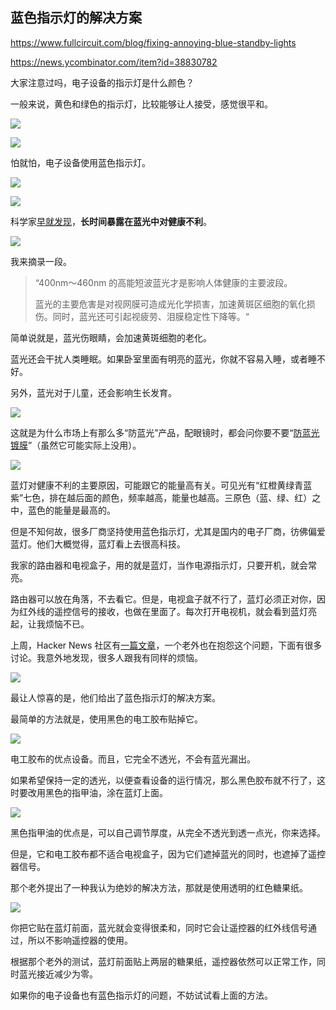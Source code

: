 ## 蓝色指示灯的解决方案

https://www.fullcircuit.com/blog/fixing-annoying-blue-standby-lights

https://news.ycombinator.com/item?id=38830782

大家注意过吗，电子设备的指示灯是什么颜色？

一般来说，黄色和绿色的指示灯，比较能够让人接受，感觉很平和。

![](https://cdn.beekka.com/blogimg/asset/202401/bg2024010705.webp)

![](https://cdn.beekka.com/blogimg/asset/202401/bg2024010914.webp)

怕就怕，电子设备使用蓝色指示灯。

![](https://cdn.beekka.com/blogimg/asset/202401/bg2024010915.webp)

![](https://cdn.beekka.com/blogimg/asset/202401/bg2024010706.webp)

科学家[早就发现](https://wjw.beijing.gov.cn/bmfw_20143/jkzs/jksh/202201/t20220105_2582843.html)，**长时间暴露在蓝光中对健康不利**。

![](https://cdn.beekka.com/blogimg/asset/202401/bg2024010917.webp)

我来摘录一段。

> “400nm～460nm 的高能短波蓝光才是影响人体健康的主要波段。
>
> 蓝光的主要危害是对视网膜可造成光化学损害，加速黄斑区细胞的氧化损伤。同时，蓝光还可引起视疲劳、泪膜稳定性下降等。“

简单说就是，蓝光伤眼睛，会加速黄斑细胞的老化。

蓝光还会干扰人类睡眠。如果卧室里面有明亮的蓝光，你就不容易入睡，或者睡不好。

另外，蓝光对于儿童，还会影响生长发育。

![](https://cdn.beekka.com/blogimg/asset/202401/bg2024010918.webp)

这就是为什么市场上有那么多“防蓝光”产品，配眼镜时，都会问你要不要“[防蓝光镀膜](https://jres2023.xhby.net/index/201910/t20191031_6387055.shtml)”（虽然它可能实际上没用）。

![](https://cdn.beekka.com/blogimg/asset/202401/bg2024010919.webp)

蓝灯对健康不利的主要原因，可能跟它的能量高有关。可见光有“红橙黄绿青蓝紫”七色，排在越后面的颜色，频率越高，能量也越高。三原色（蓝、绿、红）之中，蓝色的能量是最高的。

但是不知何故，很多厂商坚持使用蓝色指示灯，尤其是国内的电子厂商，彷佛偏爱蓝灯。他们大概觉得，蓝灯看上去很高科技。

我家的路由器和电视盒子，用的就是蓝灯，当作电源指示灯，只要开机，就会常亮。

路由器可以放在角落，不去看它。但是，电视盒子就不行了，蓝灯必须正对你，因为红外线的遥控信号的接收，也做在里面了。每次打开电视机，就会看到蓝灯亮起，让我烦恼不已。

上周，Hacker News 社区有[一篇文章](https://www.fullcircuit.com/blog/fixing-annoying-blue-standby-lights)，一个老外也在抱怨这个问题，下面有很多讨论。我意外地发现，很多人跟我有同样的烦恼。

![](https://cdn.beekka.com/blogimg/asset/202401/bg2024010920.webp)

最让人惊喜的是，他们给出了蓝色指示灯的解决方案。

最简单的方法就是，使用黑色的电工胶布贴掉它。

![](https://cdn.beekka.com/blogimg/asset/202401/bg2024010921.webp)

电工胶布的优点设备。而且，它完全不透光，不会有蓝光漏出。

如果希望保持一定的透光，以便查看设备的运行情况，那么黑色胶布就不行了，这时要改用黑色的指甲油，涂在蓝灯上面。

![](https://cdn.beekka.com/blogimg/asset/202401/bg2024010922.webp)

黑色指甲油的优点是，可以自己调节厚度，从完全不透光到透一点光，你来选择。

但是，它和电工胶布都不适合电视盒子，因为它们遮掉蓝光的同时，也遮掉了遥控器信号。

那个老外提出了一种我认为绝妙的解决方法，那就是使用透明的红色糖果纸。

![](https://cdn.beekka.com/blogimg/asset/202401/bg2024010923.webp)

你把它贴在蓝灯前面，蓝光就会变得很柔和，同时它会让遥控器的红外线信号通过，所以不影响遥控器的使用。

根据那个老外的测试，蓝灯前面贴上两层的糖果纸，遥控器依然可以正常工作，同时蓝光接近减少为零。

如果你的电子设备也有蓝色指示灯的问题，不妨试试看上面的方法。
